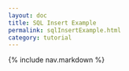 ```yaml
---
layout: doc
title: SQL Insert Example
permalink: sqlInsertExample.html
category: tutorial
---
```



{% include nav.markdown %}
